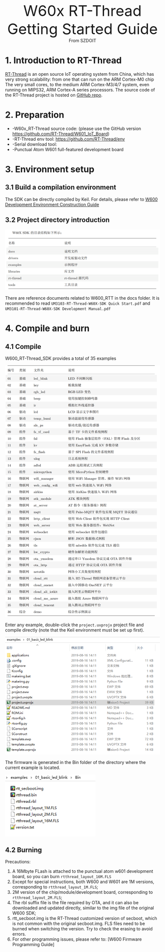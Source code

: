 <center><font size=10>W60x RT-Thread Getting Started Guide</center></font>
<center> From SZDOIT</center>

# 1. Introduction to RT-Thread

[RT-Thread](http://www.rt-thread.org/) is an open source IoT operating system from China, which has very strong scalability: from one that can run on the ARM Cortex-M0 chip The very small cores, to the medium ARM Cortex-M3/4/7 system, even running on MIPS32, ARM Cortex-A series processors. The source code of the RT-Thread project is hosted on [GitHub repo](https://github.com/rt-thread).

# 2. Preparation

-   -W60x\_RT-Thread source code: (please use the GitHub version <https://github.com/RT-Thread/W601_IoT_Board>)
-   -RT-Thread env tool: https://github.com/RT-Thread/env
-   -Serial download tool: 
-   -Punctual Atom W601 full-featured development board

# 3. Environment setup

## 3.1 Build a compilation environment

The SDK can be directly compiled by Keil. For details, please refer to [W600 Development Environment Construction Guide](../app/ide)

## 3.2 Project directory introduction

![image](1551025944478.png)



There are reference documents related to W600\_RTT in the docs folder. It is recommended to read `UM3103-RT-Thread-W60X-SDK Quick Start.pdf` and `UM3101-RT-Thread-W60X-SDK Development Manual.pdf`

# 4. Compile and burn

## 4.1 Compile

W600\_RT-Thread\_SDK provides a total of 35 examples

![1567266339884](1567266339884.png)

Enter any example, double-click the `project.uvprojx` project file and compile directly (note that the Keil environment must be set up first).



![1567266231646](1567266231646.png)

The firmware is generated in the Bin folder of the directory where the current example is located.

![1567266565273](1567266565273.png)

## 4.2 Burning

Precautions:

1. A 16Mbyte FLash is attached to the punctual atom w601 development board, so you can burn `rtthread_layout_16M.FLS`
2. Except for special instructions, both W600 and W601 are 1M versions, corresponding to `rtthread_layout_1M.FLS`;
3. 2M version of the chip/module/development board, corresponding to `rtthread_layout_2M.FLS`;
4. The rbl suffix file is the file required by OTA, and it can also be downloaded and updated directly, similar to the img file of the original W600 SDK;
5. rtt_secboot.img is the RT-Thread customized version of secboot, which is not common with the original secboot.img. FLS files need to be burned when switching the version. Try to check the erasing to avoid errors.
6. For other programming issues, please refer to: [W600 Firmware Programming Guide] 

